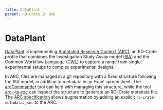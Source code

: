 ```yaml
---
title: DataPlant
parent: RO-Crate In Use
---
```

<!--
   Copyright 2019-2024 RO-Crate contributors
   <https://github.com/ResearchObject/ro-crate/graphs/contributors>

   Licensed under the Apache License, Version 2.0 (the "License");
   you may not use this file except in compliance with the License.
   You may obtain a copy of the License at

       http://www.apache.org/licenses/LICENSE-2.0

   Unless required by applicable law or agreed to in writing, software
   distributed under the License is distributed on an "AS IS" BASIS,
   WITHOUT WARRANTIES OR CONDITIONS OF ANY KIND, either express or implied.
   See the License for the specific language governing permissions and
   limitations under the License.
-->

# DataPlant

[DataPlant](https://nfdi4plants.org/) is implementing [Annotated Research Context (ARC)](https://nfdi4plants.org/content/learn-more/annotated-research-context.html), an RO-Crate profile that combines the Investigation Study Assay model ([ISA](https://isa-specs.readthedocs.io/en/latest/isamodel.html)) and the Common Workflow Language ([CWL](https://www.commonwl.org/)) to capture a range from single experimental setups to complex experimental designs. 

In ARC, files are managed in a git repository with a fixed structure following the ISA model, in addition to metadata in an Excel spreadsheet. The [arcCommander](https://github.com/nfdi4plants/arcCommander) tool can help with managing this structure, while the tool [arc--to-roc](https://github.com/nfdi4plants/arc-to-roc) can inspect the structure to generate an RO-Crate metadata file.
The [ARC specification](https://github.com/nfdi4plants/ARC-specification/blob/main/ARC%20specification.md#appendix-conversion-of-arcs-to-ro-crates) allows augmentation by adding an explicit `ro-crate-metadata.json` to the ARC.

<!--
[![dataplant logo](../assets/img/dataplant.svg)](https://dataplant.org/)

[dataplant](https://reliance.rohub.org/) (EXAMPLE-ACRONYM), is a...

dataplant uses RO-Crate for ... as ....

dataplant works with Project X, .....

![dataplant screenshot with RO-Crate(../assets/img/dataplant-screenshot.png)


## RO-Crate in dataplant

(Show practically how RO-Crate is used, link to profile of RO-Crate, etc.)

The dataplant API supports [RO-Crate export](http://dataplant.org/docs/ro-crate) as...

dataplant also plans to do...

dataplant:
```
curl -H "Accept: application/ld+json" https://dataplant.com/ro-crate/a72f314d

{
  "@context": { … },
  "@graph": [
   …
    {
      "@id": "./",
      "hasPart": […],
      "@type": "Dataset",
    }
   …
}
```


## Resources

* [dataplant Homepage](https://dataplant.org/)
* [dataplant documentation](https://dataplant.org/docs/)
* [RO-Crate profile for dataplant](https://dataplant.org/crate-profile)
* [dataplant Tutorials](https://dataplant.org/docs/tutorial)
* [dataplant presentation](http://dataplant.org/)

## Publications

Alice Land, Bob Bunny (2020):  
**dataplant and RO-Crate**.  
_dataplant Journal_ **0**(1)
<https://doi.org/10.1234/dataplant>  
[[preprint](http://dataplant.com/preprint.pdf)]

-->
